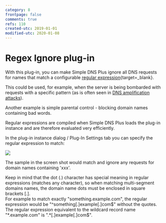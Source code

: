```yaml
---
category: 8
frontpage: false
comments: true
refs: 110
created-utc: 2019-01-01
modified-utc: 2020-01-08
---
```

# Regex Ignore plug-in

With this plug-in, you can make Simple DNS Plus ignore all DNS requests for names that match a configurable [regular expression](http://en.wikipedia.org/wiki/regular_expression){target=_blank}.

This could be used, for example, when the server is being bombarded with requests with a specific pattern (as is often seen in [DNS amplification attacks](https://simpledns.plus/news/11)).

Another example is simple parental control - blocking domain names containing bad words.

Regular expressions are compiled when Simple DNS Plus loads the plug-in instance and are therefore evaluated very efficiently.

In the plug-in instance dialog / Plug-In Settings tab you can specify the regular expression to match:

![](img/184/1.png)

The sample in the screen shot would match and ignore any requests for domain names containing 'xxx'.

Keep in mind that the dot (.) character has special meaning in regular expressions (matches any character), so when matching multi-segment domains names, the domain name dots must be enclosed in square brackets [.].  
For example to match exactly "something.example.com", the regular expression would be "^something[.]example[.]com$" without the quotes.  
The regular expression equivalent to the wildcard record name "*.example.com" is ".*[.]example[.]com$".

